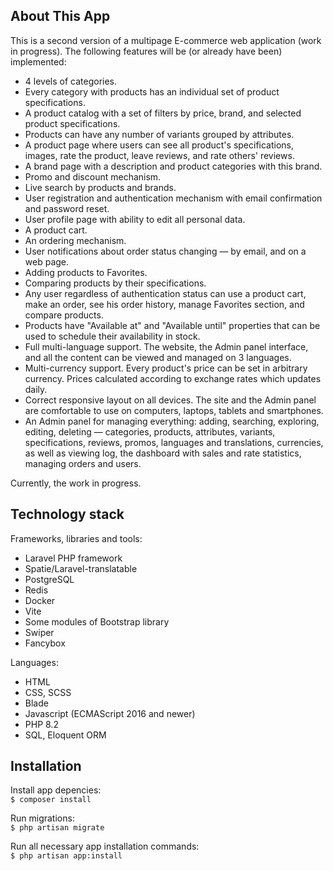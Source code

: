 ## About This App

This is a second version of a multipage E-commerce web application (work in progress). The following features will be (or already have been) implemented:

- 4 levels of categories.
- Every category with products has an individual set of product specifications.
- A product catalog with a set of filters by price, brand, and selected product specifications.
- Products can have any number of variants grouped by attributes.
- A product page where users can see all product's specifications, images, rate the product, leave reviews, and rate others' reviews.
- A brand page with a description and product categories with this brand.
- Promo and discount mechanism.
- Live search by products and brands.
- User registration and authentication mechanism with email confirmation and password reset.
- User profile page with ability to edit all personal data.
- A product cart.
- An ordering mechanism.
- User notifications about order status changing — by email, and on a web page.
- Adding products to Favorites.
- Comparing products by their specifications.
- Any user regardless of authentication status can use a product cart, make an order, see his order history, manage Favorites section, and compare products.
- Products have "Available at" and "Available until" properties that can be used to schedule their availability in stock.
- Full multi-language support. The website, the Admin panel interface, and all the content can be viewed and managed on 3 languages.
- Multi-currency support. Every product's price can be set in arbitrary currency. Prices calculated according to exchange rates which updates daily. 
- Correct responsive layout on all devices. The site and the Admin panel are comfortable to use on computers, laptops, tablets and smartphones.
- An Admin panel for managing everything: adding, searching, exploring, editing, deleting — categories, products, attributes, variants, specifications, reviews, promos, languages and translations, currencies, as well as viewing log, the dashboard with sales and rate statistics, managing orders and users.

Currently, the work in progress.

## Technology stack

Frameworks, libraries and tools:

- Laravel PHP framework
- Spatie/Laravel-translatable
- PostgreSQL
- Redis
- Docker
- Vite
- Some modules of Bootstrap library
- Swiper
- Fancybox

Languages:

- HTML
- CSS, SCSS
- Blade
- Javascript (ECMAScript 2016 and newer)
- PHP 8.2
- SQL, Eloquent ORM

## Installation

Install app depencies:  
`$ composer install`

Run migrations:  
`$ php artisan migrate`

Run all necessary app installation commands:  
`$ php artisan app:install`
